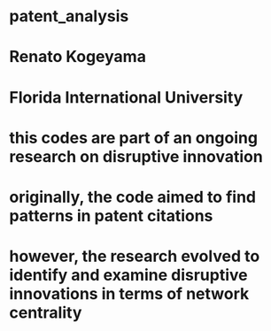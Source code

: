 # patent_analysis
# Renato Kogeyama
# Florida International University

# this codes are part of an ongoing research on disruptive innovation
# originally, the code aimed to find patterns in patent citations
# however, the research evolved to identify and examine disruptive innovations in terms of network centrality 
